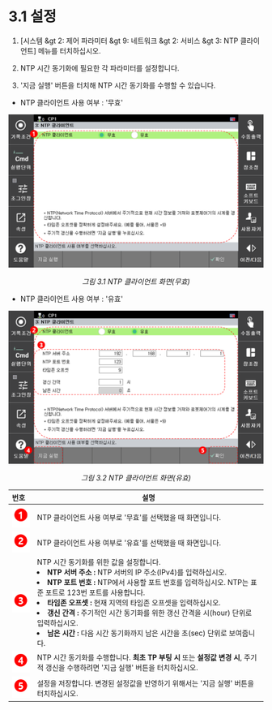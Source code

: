 # 3.1 설정

1. \[시스템 &gt 2: 제어 파라미터 &gt 9: 네트워크 &gt 2: 서비스 &gt 3: NTP 클라이언트\] 메뉴를 터치하십시오.

2. NTP 시간 동기화에 필요한 각 파라미터를 설정합니다.

3. '지금 실행' 버튼을 터치해 NTP 시간 동기화를 수행할 수 있습니다.

* NTP 클라이언트 사용 여부 : '무효'
<p align="center">
 <img src="../_assets/ntp-client-disable.png"></img>
 <em><p align="center">그림 3.1 NTP 클라이언트 화면(무효)</p></em>
</p>

* NTP 클라이언트 사용 여부 : '유효'
<p align="center">
 <img src="../_assets/ntp-client-enable.png"></img>
 <em><p align="center">그림 3.2 NTP 클라이언트 화면(유효)</p></em>
</p>

<table>
 <thead>
  <tr>
   <th style="text-align:left">번호</th>
   <th stype="text-align:left">설명</th>
  </tr>
 </thead>
 <tbody>
  <tr>
   <td style="text-align:left">
    <img src="../_assets/n1.png" alt/>
   </td>
   <td style="text-align:left">
    NTP 클라이언트 사용 여부로 '무효'를 선택했을 때 화면입니다.
   </td>
  </tr>
  <tr>
   <td style="text-align:left">
    <img src="../_assets/n2.png" alt/>
   </td>
   <td style="text-align:left">
    NTP 클라이언트 사용 여부로 '유효'를 선택했을 때 화면입니다.
   </td>
  </tr>
  <tr>
   <td style="text-align:left">
    <img src="../_assets/n3.png" alt/>
   </td>
   <td style="text-align:left">
    NTP 시간 동기화를 위한 값을 설정합니다.
     <li><b>NTP 서버 주소 : </b>NTP 서버의 IP 주소(IPv4)를 입력하십시오.</li>
     <li><b>NTP 포트 번호 : </b>NTP에서 사용할 포트 번호를 입력하십시오. NTP는 표준 포트로 123번 포트를 사용합니다.</li>
     <li><b>타임존 오프셋 : </b>현재 지역의 타임존 오프셋을 입력하십시오.</li>
     <li><b>갱신 간격 : </b>주기적인 시간 동기화를 위한 갱신 간격을 시(hour) 단위로 입력하십시오.</li>
     <li><b>남은 시간 : </b>다음 시간 동기화까지 남은 시간을 초(sec) 단위로 보여줍니다.</li>
   </td>
  </tr>
  <tr>
   <td style="text-align:left">
    <img src="../_assets/n4.png" alt/>
   </td>
   <td style="text-align:left">
    NTP 시간 동기화를 수행합니다. <b>최초 TP 부팅 시</b> 또는 <b>설정값 변경 시</b>, 주기적 갱신을 수행하려면 '지금 실행' 버튼을 터치하십시오.
   </td>
  </tr>
  <tr>
   <td style="text-align:left">
    <img src="../_assets/n5.png" alt/>
   </td>
   <td style="text-align:left">
    설정을 저장합니다. 변경된 설정값을 반영하기 위해서는 '지금 실행' 버튼을 터치하십시오.
   </td>
  </tr>
 </tbody>
</table>

